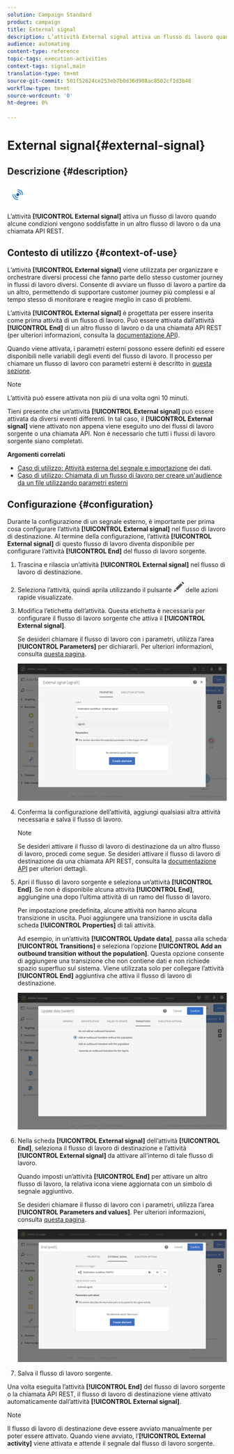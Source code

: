 ```yaml
---
solution: Campaign Standard
product: campaign
title: External signal
description: L’attività External signal attiva un flusso di lavoro quando alcune condizioni vengono soddisfatte in un altro flusso di lavoro.
audience: automating
content-type: reference
topic-tags: execution-activities
context-tags: signal,main
translation-type: tm+mt
source-git-commit: 501f52624ce253eb7b0d36d908ac8502cf1d3b48
workflow-type: tm+mt
source-wordcount: '0'
ht-degree: 0%

---
```



# External signal{#external-signal}

## Descrizione {#description}

![](assets/signal.png)

L’attività **[!UICONTROL External signal]** attiva un flusso di lavoro quando alcune condizioni vengono soddisfatte in un altro flusso di lavoro o da una chiamata API REST.

## Contesto di utilizzo {#context-of-use}

L’attività **[!UICONTROL External signal]** viene utilizzata per organizzare e orchestrare diversi processi che fanno parte dello stesso customer journey in flussi di lavoro diversi. Consente di avviare un flusso di lavoro a partire da un altro, permettendo di supportare customer journey più complessi e al tempo stesso di monitorare e reagire meglio in caso di problemi.

L’attività **[!UICONTROL External signal]** è progettata per essere inserita come prima attività di un flusso di lavoro. Può essere attivata dall’attività **[!UICONTROL End]** di un altro flusso di lavoro o da una chiamata API REST (per ulteriori informazioni, consulta la [documentazione API](../../api/using/triggering-a-signal-activity.md)).

Quando viene attivata, i parametri esterni possono essere definiti ed essere disponibili nelle variabili degli eventi del flusso di lavoro. Il processo per chiamare un flusso di lavoro con parametri esterni è descritto in [questa sezione](../../automating/using/calling-a-workflow-with-external-parameters.md).

>[!NOTE]
>
>L’attività può essere attivata non più di una volta ogni 10 minuti.

Tieni presente che un’attività **[!UICONTROL External signal]** può essere attivata da diversi eventi differenti. In tal caso, il **[!UICONTROL External signal]** viene attivato non appena viene eseguito uno dei flussi di lavoro sorgente o una chiamata API. Non è necessario che tutti i flussi di lavoro sorgente siano completati.

**Argomenti correlati**

* [Caso di utilizzo: Attività esterna del segnale e importazione](../../automating/using/external-signal-data-import.md) dei dati.
* [Caso di utilizzo: Chiamata di un flusso di lavoro per creare un&#39;audience da un file utilizzando parametri esterni](../../automating/using/use-case-calling-workflow.md)

## Configurazione {#configuration}

Durante la configurazione di un segnale esterno, è importante per prima cosa configurare l’attività **[!UICONTROL External signal]** nel flusso di lavoro di destinazione. Al termine della configurazione, l’attività **[!UICONTROL External signal]** di questo flusso di lavoro diventa disponibile per configurare l’attività **[!UICONTROL End]** del flusso di lavoro sorgente.

1. Trascina e rilascia un’attività **[!UICONTROL External signal]** nel flusso di lavoro di destinazione.
1. Seleziona l’attività, quindi aprila utilizzando il pulsante ![](assets/edit_darkgrey-24px.png) delle azioni rapide visualizzate.
1. Modifica l’etichetta dell’attività. Questa etichetta è necessaria per configurare il flusso di lavoro sorgente che attiva il **[!UICONTROL External signal]**.

   Se desideri chiamare il flusso di lavoro con i parametri, utilizza l’area **[!UICONTROL Parameters]** per dichiararli. Per ulteriori informazioni, consulta [questa pagina](../../automating/using/declaring-parameters-external-signal.md).

   ![](assets/external_signal_configuration.png)

1. Conferma la configurazione dell’attività, aggiungi qualsiasi altra attività necessaria e salva il flusso di lavoro.

   >[!NOTE]
   >
   >Se desideri attivare il flusso di lavoro di destinazione da un altro flusso di lavoro, procedi come segue. Se desideri attivare il flusso di lavoro di destinazione da una chiamata API REST, consulta la [documentazione API](../../api/using/triggering-a-signal-activity.md) per ulteriori dettagli.

1. Apri il flusso di lavoro sorgente e seleziona un’attività **[!UICONTROL End]**. Se non è disponibile alcuna attività **[!UICONTROL End]**, aggiungine una dopo l’ultima attività di un ramo del flusso di lavoro.

   Per impostazione predefinita, alcune attività non hanno alcuna transizione in uscita. Puoi aggiungere una transizione in uscita dalla scheda **[!UICONTROL Properties]** di tali attività.

   Ad esempio, in un’attività **[!UICONTROL Update data]**, passa alla scheda **[!UICONTROL Transitions]** e seleziona l’opzione **[!UICONTROL Add an outbound transition without the population]**. Questa opzione consente di aggiungere una transizione che non contiene dati e non richiede spazio superfluo sul sistema. Viene utilizzata solo per collegare l’attività **[!UICONTROL End]** aggiuntiva che attiva il flusso di lavoro di destinazione.

   ![](assets/external_signal_empty_transition.png)

1. Nella scheda **[!UICONTROL External signal]** dell’attività **[!UICONTROL End]**, seleziona il flusso di lavoro di destinazione e l’attività **[!UICONTROL External signal]** da attivare all’interno di tale flusso di lavoro.

   Quando imposti un’attività **[!UICONTROL End]** per attivare un altro flusso di lavoro, la relativa icona viene aggiornata con un simbolo di segnale aggiuntivo.

   Se desideri chiamare il flusso di lavoro con i parametri, utilizza l’area **[!UICONTROL Parameters and values]**. Per ulteriori informazioni, consulta [questa pagina](../../automating/using/defining-parameters-calling-workflow.md).

   ![](assets/external_signal_end.png)

1. Salva il flusso di lavoro sorgente.

Una volta eseguita l’attività **[!UICONTROL End]** del flusso di lavoro sorgente o la chiamata API REST, il flusso di lavoro di destinazione viene attivato automaticamente dall’attività **[!UICONTROL External signal]**.

>[!NOTE]
>
>Il flusso di lavoro di destinazione deve essere avviato manualmente per poter essere attivato. Quando viene avviato, l’**[!UICONTROL External activity]** viene attivata e attende il segnale dal flusso di lavoro sorgente.
